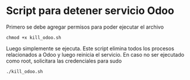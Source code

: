 # Script para detener servicio Odoo

Primero se debe agregar permisos para poder ejecutar el archivo

```
chmod +x kill_odoo.sh
```

Luego simplemente se ejecuta. Este script elimina todos los procesos relacionados a Odoo y luego reinicia el servicio.
En caso no ser ejecutado como root, solicitara las credenciales para sudo

```
./kill_odoo.sh
```
